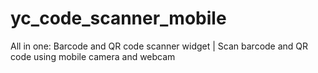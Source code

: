 # yc_code_scanner_mobile
All in one: Barcode and QR code scanner widget | Scan barcode and QR code using mobile camera and webcam
